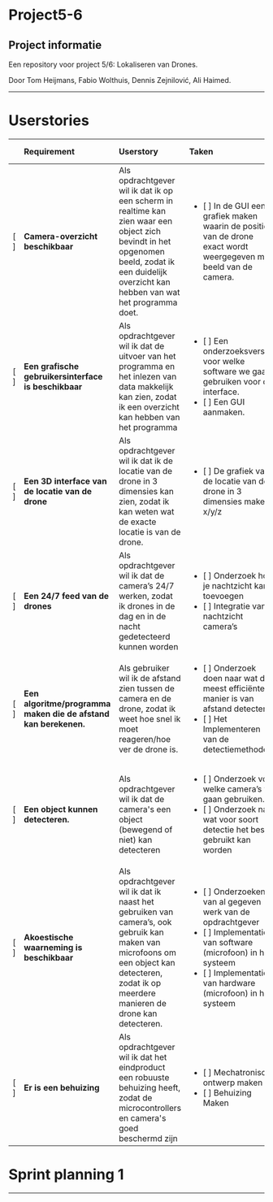 # Project5-6

## Project informatie

Een repository voor project 5/6: Lokaliseren van Drones.

Door Tom Heijmans, Fabio Wolthuis, Dennis Zejnilović, Ali Haimed.

---

# Userstories

| | Requirement | Userstory | Taken | Acceptatieciteria | Story points |
| :----: | :---- | :---- | :---- | :---- | :----: |
| [ ] | **Camera-overzicht beschikbaar** | Als opdrachtgever wil ik dat ik op een scherm in realtime kan zien waar een object zich bevindt in het opgenomen beeld, zodat ik een duidelijk overzicht kan hebben van wat het programma doet. | <ul> <li> [ ] In de GUI een grafiek maken waarin de positie van de drone exact wordt weergegeven met beeld van de camera. </li> </ul> | De locatie van de drone wordt correct weergegeven in de GUI in realtime. | **8** |
| [ ] | **Een grafische gebruikersinterface is beschikbaar** | Als opdrachtgever wil ik dat de uitvoer van het programma en het inlezen van data makkelijk kan zien, zodat ik een overzicht kan hebben van het programma | <ul> <li> [ ] Een onderzoeksverslag voor welke software we gaan gebruiken voor de interface. </li> <li> [ ] Een GUI aanmaken.  </li> </ul> | Een overzichtelijke GUI met duidelijke informatie | **8** |
| [ ] | **Een 3D interface van de locatie van de drone** | Als opdrachtgever wil ik dat ik de locatie van de drone in 3 dimensies kan zien, zodat ik kan weten wat de exacte locatie is van de drone. | <ul> <li> [ ] De grafiek van de locatie van de drone in 3 dimensies maken, x/y/z </li> </ul> | De locatie van de drone wordt exact en in realtime gezien in 3D grafiek | **2** |
| [ ] | **Een 24/7 feed van de drones** | Als opdrachtgever wil ik dat de camera’s 24/7 werken, zodat ik drones in de dag en in de nacht gedetecteerd kunnen worden | <ul> <li> [ ] Onderzoek hoe je nachtzicht kan toevoegen </li> <li> [ ] Integratie van nachtzicht camera’s </li> </ul> | De drones kunnen dag en nacht gedetecteerd worden door verschillende camera’s | **4** |
| [ ] | **Een algoritme/programma maken die de afstand kan berekenen.** | Als gebruiker wil ik de afstand zien tussen de camera en de drone, zodat ik weet hoe snel ik moet reageren/hoe ver de drone is. | <ul> <li> [ ] Onderzoek doen naar wat de meest efficiënte manier is van afstand detecteren </li> <li> [ ] Het Implementeren van de detectiemethode. </li> </ul> | De afstand van de drones kan bepaald worden. | **6** |
| [ ] | **Een object kunnen detecteren.** | Als opdrachtgever wil ik dat de camera's een object (bewegend of niet) kan detecteren | <ul> <li> [ ] Onderzoek voor welke camera’s we gaan gebruiken. </li> <li> [ ] Onderzoek naar wat voor soort detectie het beste gebruikt kan worden </li> </ul> | De camera geeft een melding wanneer er iets wordt gedetecteerd. | **8** |
| [ ] | **Akoestische waarneming is beschikbaar** | Als opdrachtgever wil ik dat ik naast het gebruiken van camera’s, ook gebruik kan maken van microfoons om een object kan detecteren, zodat ik op meerdere manieren de drone kan detecteren. | <ul> <li> [ ] Onderzoeken van al gegeven werk van de opdrachtgever </li> <li> [ ] Implementatie van software (microfoon) in het systeem </li> <li> [ ] Implementatie van hardware (microfoon) in het systeem </li> </ul> | De microfoon kan een object/drone detecteren | **2** |
| [ ] | **Er is een behuizing** | Als opdrachtgever wil ik dat het eindproduct een robuuste behuizing heeft, zodat de microcontrollers en camera's goed beschermd zijn | <ul> <li> [ ] Mechatronisch ontwerp maken </li> <li> [ ] Behuizing Maken </li> </ul> | Er is een behuizing | **6** |

# Sprint planning 1
---
